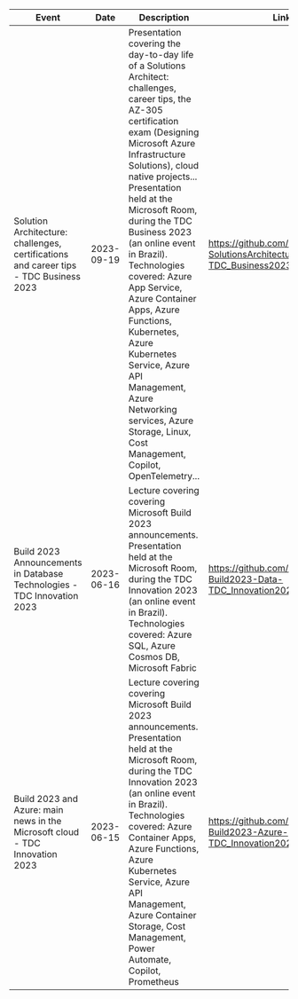 | Event | Date | Description | Link | Participants |
| ------------| ---- | ------------ | ---- | ---- |
| Solution Architecture: challenges, certifications and career tips - TDC Business 2023 | 2023-09-19 | Presentation covering the day-to-day life of a Solutions Architect: challenges, career tips, the AZ-305 certification exam (Designing Microsoft Azure Infrastructure Solutions), cloud native projects...<br/>Presentation held at the Microsoft Room, during the TDC Business 2023 (an online event in Brazil).<br/>Technologies covered: Azure App Service, Azure Container Apps, Azure Functions, Kubernetes, Azure Kubernetes Service, Azure API Management, Azure Networking services, Azure Storage, Linux, Cost Management, Copilot, OpenTelemetry... | https://github.com/DotNetSP/Talk-SolutionsArchitecture-TDC_Business2023 | 33 |
| Build 2023 Announcements in Database Technologies - TDC Innovation 2023 | 2023-06-16 | Lecture covering covering Microsoft Build 2023 announcements.<br/>Presentation held at the Microsoft Room, during the TDC Innovation 2023 (an online event in Brazil).<br/>Technologies covered: Azure SQL, Azure Cosmos DB, Microsoft Fabric | https://github.com/DotNetSP/Talk-Build2023-Data-TDC_Innovation2023 | 25 |
| Build 2023 and Azure: main news in the Microsoft cloud - TDC Innovation 2023 | 2023-06-15 | Lecture covering covering Microsoft Build 2023 announcements.<br/>Presentation held at the Microsoft Room, during the TDC Innovation 2023 (an online event in Brazil).<br/>Technologies covered: Azure Container Apps, Azure Functions, Azure Kubernetes Service, Azure API Management, Azure Container Storage, Cost Management, Power Automate, Copilot, Prometheus | https://github.com/DotNetSP/Talk-Build2023-Azure-TDC_Innovation2023 | 36 |